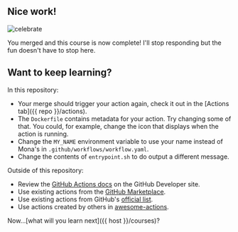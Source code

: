## Nice work!

![celebrate](https://octodex.github.com/images/jetpacktocat.png)

You merged and this course is now complete! I'll stop responding but the fun doesn't have to stop here. 

## Want to keep learning? 

In this repository:
- Your merge should trigger your action again, check it out in the [Actions tab]({{ repo }}/actions).
- The `Dockerfile` contains metadata for your action. Try changing some of that. You could, for example, change the icon that displays when the action is running.
- Change the `MY_NAME` environment variable to use your name instead of Mona's in `.github/workflows/workflow.yaml`.
- Change the contents of `entrypoint.sh` to do output a different message.

Outside of this repository:
- Review the [GitHub Actions docs]() on the GitHub Developer site. 
- Use existing actions from the [GitHub Marketplace](https://github.com/marketplace/actions).
- Use existing actions from GitHub's [official list](https://github.com/actions).
- Use actions created by others in [awesome-actions](https://github.com/sdras/awesome-actions).

Now...[what will you learn next]({{ host }}/courses)?

